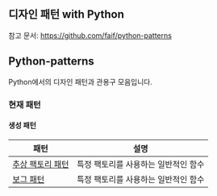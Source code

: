 ## 디자인 패턴 with Python

참고 문서: https://github.com/faif/python-patterns

## Python-patterns

Python에서의 디자인 패턴과 관용구 모음입니다.

### 현재 패턴

#### 생성 패턴

| 패턴                                                                                                                                       | 설명    |
|------------------------------------------------------------------------------------------------------------------------------------------| ------------------------------------------ |
| [추상 팩토리 패턴](https://github.com/cwadven/design-patterns-with-python/blob/master/creational_patterns/abstract_factory/abstract_factory.md) | 특정 팩토리를 사용하는 일반적인 함수  |
| [보그 패턴](https://github.com/cwadven/design-patterns-with-python/blob/master/creational_patterns/borg/borg.md)                                | 특정 팩토리를 사용하는 일반적인 함수  |
